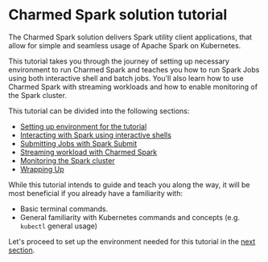 # Charmed Spark solution tutorial

The Charmed Spark solution delivers Spark utility client applications, that allow for simple and seamless usage of Apache Spark on Kubernetes.

This tutorial takes you through the journey of setting up necessary environment to run Charmed Spark and teaches you how to run Spark Jobs using both interactive shell and batch jobs. You'll also learn how to use Charmed Spark with streaming workloads and how to enable monitoring of the Spark cluster.

This tutorial can be divided into the following sections:
* [Setting up environment for the tutorial](/t/13233)
* [Interacting with Spark using interactive shells](/t/13232)
* [Submitting Jobs with Spark Submit](/t/13231)
* [Streaming workload with Charmed Spark](/t/13230)
* [Monitoring the Spark cluster](/t/13225)
* [Wrapping Up](/t/13224)


While this tutorial intends to guide and teach you along the way, it will be most beneficial if you already have a familiarity with:
* Basic terminal commands.
* General familiarity with Kubernetes commands and concepts (e.g. `kubectl` general usage)

Let's proceed to set up the environment needed for this tutorial in the [next section](/t/13233).